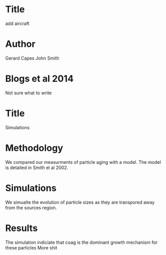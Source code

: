 
# Title
add aircraft

# Author
Gerard Capes
John Smith

# Blogs et al 2014
Not sure what to write 

# Title 
Simulations

# Methodology
We compared our measurments of particle aging with a model. 
The model is detailed in Smith el al 2002. 


# Simulations
We simualte the evolution of particle sizes as they are transpored away from the sources region. 


# Results
The simulation indiciate that coag is the dominant growth mechanism for these particles
More shit
